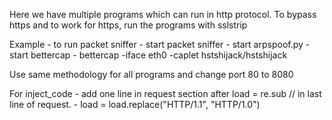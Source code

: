 Here we have multiple programs which can run in http protocol.
To bypass https and to work for https, run the programs with sslstrip

Example - 
to run packet sniffer
    - start packet sniffer
		- start arpspoof.py
		- start bettercap
		- bettercap -iface eth0 -caplet hstshijack/hstshijack

Use same methodology for all programs and change port 80 to 8080

For inject_code - add one line in request section after load = re.sub // in last line of request.
			- load = load.replace("HTTP/1.1", "HTTP/1.0")
